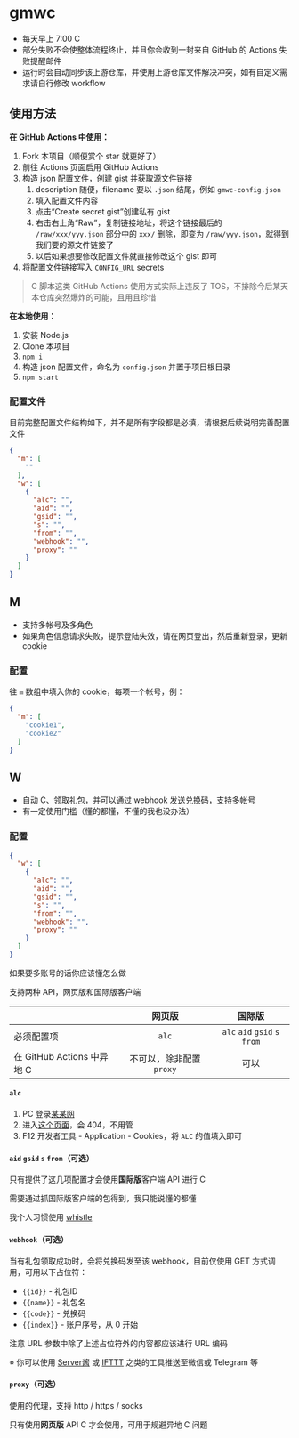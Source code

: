 # gmwc

- 每天早上 7:00 C
- 部分失败不会使整体流程终止，并且你会收到一封来自 GitHub 的 Actions 失败提醒邮件
- 运行时会自动同步该上游仓库，并使用上游仓库文件解决冲突，如有自定义需求请自行修改 workflow

## 使用方法

**在 GitHub Actions 中使用：**

1. Fork 本项目（顺便赏个 star 就更好了）
2. 前往 Actions 页面启用 GitHub Actions
3. 构造 json 配置文件，创建 [gist](https://gist.github.com/) 并获取源文件链接
   1. description 随便，filename 要以 `.json` 结尾，例如 `gmwc-config.json`
   2. 填入配置文件内容
   3. 点击“Create secret gist”创建私有 gist
   4. 右击右上角“Raw”，复制链接地址，将这个链接最后的 `/raw/xxx/yyy.json` 部分中的 `xxx/` 删除，即变为 `/raw/yyy.json`，就得到我们要的源文件链接了
   5. 以后如果想要修改配置文件就直接修改这个 gist 即可
4. 将配置文件链接写入 `CONFIG_URL` secrets

> C 脚本这类 GitHub Actions 使用方式实际上违反了 TOS，不排除今后某天本仓库突然爆炸的可能，且用且珍惜

**在本地使用：**

1. 安装 Node.js
2. Clone 本项目
3. `npm i`
4. 构造 json 配置文件，命名为 `config.json` 并置于项目根目录
5. `npm start`

### 配置文件

目前完整配置文件结构如下，并不是所有字段都是必填，请根据后续说明完善配置文件

```json
{
  "m": [
    ""
  ],
  "w": [
    {
      "alc": "",
      "aid": "",
      "gsid": "",
      "s": "",
      "from": "",
      "webhook": "",
      "proxy": ""
    }
  ]
}
```

## M

- 支持多帐号及多角色
- 如果角色信息请求失败，提示登陆失效，请在网页登出，然后重新登录，更新 cookie

### 配置

往 `m` 数组中填入你的 cookie，每项一个帐号，例：

```json
{
  "m": [
    "cookie1",
    "cookie2"
  ]
}
```

## W

- 自动 C、领取礼包，并可以通过 webhook 发送兑换码，支持多帐号
- 有一定使用门槛（懂的都懂，不懂的我也没办法）

### 配置

```json
{
  "w": [
    {
      "alc": "",
      "aid": "",
      "gsid": "",
      "s": "",
      "from": "",
      "webhook": "",
      "proxy": ""
    }
  ]
}
```

如果要多账号的话你应该懂怎么做

支持两种 API，网页版和国际版客户端

|                            |          网页版          |            国际版             |
| -------------------------- | :----------------------: | :---------------------------: |
| 必须配置项                 |          `alc`           | `alc` `aid` `gsid` `s` `from` |
| 在 GitHub Actions 中异地 C | 不可以，除非配置 `proxy` |             可以              |

#### `alc`

1. PC 登录[某某网](https://www.sina.com.cn/)
2. 进入[这个页面](https://login.sina.com.cn/sso/test)，会 404，不用管
3. F12 开发者工具 - Application - Cookies，将 `ALC` 的值填入即可

#### `aid` `gsid` `s` `from`（可选）

只有提供了这几项配置才会使用**国际版**客户端 API 进行 C

需要通过抓国际版客户端的包得到，我只能说懂的都懂

我个人习惯使用 [whistle](https://github.com/avwo/whistle)

#### `webhook`（可选）

当有礼包领取成功时，会将兑换码发至该 webhook，目前仅使用 GET 方式调用，可用以下占位符：

- `{{id}}` - 礼包ID
- `{{name}}` - 礼包名
- `{{code}}` - 兑换码
- `{{index}}` - 账户序号，从 0 开始

注意 URL 参数中除了上述占位符外的内容都应该进行 URL 编码

※ 你可以使用 [Server酱](http://sc.ftqq.com/3.version) 或 [IFTTT](https://ifttt.com/) 之类的工具推送至微信或 Telegram 等

#### `proxy`（可选）

使用的代理，支持 http / https / socks

只有使用**网页版** API C 才会使用，可用于规避异地 C 问题
